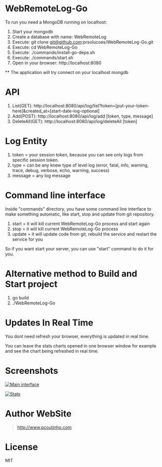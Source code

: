 # WebRemoteLog-Go

To run you need a MongoDB running on localhost:

1. Start your mongodb  
2. Create a database with name: WebRemoteLog
3. Execute: git clone git@github.com:prsolucoes/WebRemoteLog-Go.git  
4. Execute: cd WebRemoteLog-Go
5. Execute: ./commands/install-go-deps.sh  
6. Execute: ./commands/start.sh  
7. Open in your browser: http://localhost:8080  

** The application will try connect on your localhost mongdb

# API

1. List(GET): http://localhost:8080/api/log/list?token=[put-your-token-here]&created_at=[start-date-log-optional]
2. Add(POST): http://localhost:8080/api/log/add   [token, type, message]
3. DeleteAll(GET): http://localhost:8080/api/log/deleteAll   [token]

# Log Entity

1. token = your session token, because you can see only logs from specific session token.
2. type = can be any knew type of level log (error, fatal, info, warning, trace, debug, verbose, echo, warning, success)
3. message = any log message

# Command line interface

Inside "commands" directory, you have some command line interface to make something automatic, like start, stop and update from git repository.

1. start = it will kill current WebRemoteLog-Go process and start again
2. stop  = it will kill current WebRemoteLog-Go process
3. update  = it will update code from git, rebuild the service and restart the service for you

So if you want start your server, you can use "start" command to do it for you.

# Alternative method to Build and Start project

1. go build
2. ./WebRemoteLog-Go

# Updates In Real Time

You dont need refresh your browser, everything is updated in real time. 

You can leave the stats charts opened in one browser window for example and see the chart being refreshed in real time.  

# Screenshots

[![Main interface](https://github.com/prsolucoes/WebRemoteLog-Go/raw/master/screenshots/WebRemoteLog1.png)](http://github.com/prsolucoes/WebRemoteLog-Go)

[![Stats](https://github.com/prsolucoes/WebRemoteLog-Go/raw/master/screenshots/WebRemoteLog2.png)](http://github.com/prsolucoes/WebRemoteLog-Go)

# Author WebSite

> http://www.pcoutinho.com

# License

MIT

